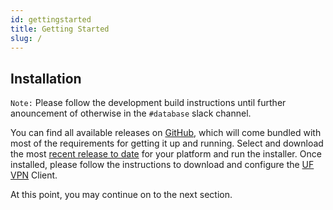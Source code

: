```yaml
---
id: gettingstarted
title: Getting Started
slug: /
---
```


## Installation

`Note:` Please follow the development build instructions until further anouncement of otherwise in the `#database` slack channel.

You can find all available releases on [GitHub](https://github.com/FLMNH-MGCL/spesql/releases), which will come bundled with most of the requirements for getting it up and running. Select and download the most [recent release to date](https://github.com/FLMNH-MGCL/spesql/releases) for your platform and run the installer. Once installed, please follow the instructions to download and configure the [UF VPN](https://net-services.ufl.edu/provided-services/vpn/clients/) Client.

At this point, you may continue on to the next section.
